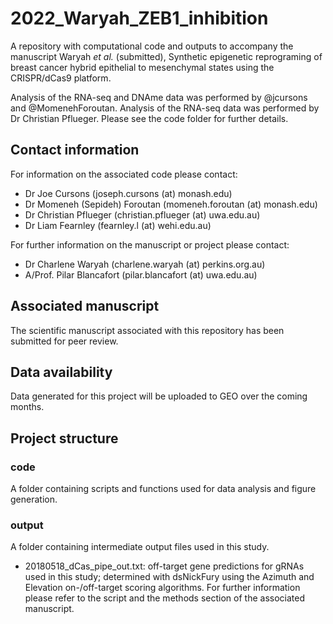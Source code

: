 # 2022_Waryah_ZEB1_inhibition

A repository with computational code and outputs to accompany the manuscript Waryah *et al.* (submitted), Synthetic epigenetic reprograming of breast cancer hybrid epithelial to mesenchymal states using the CRISPR/dCas9 platform.

Analysis of the RNA-seq and DNAme data was performed by @jcursons and @MomenehForoutan. Analysis of the RNA-seq data was performed by Dr Christian Pflueger. Please see the code folder for further details.

## Contact information

For information on the associated code please contact:
- Dr Joe Cursons (joseph.cursons (at) monash.edu)
- Dr Momeneh (Sepideh) Foroutan (momeneh.foroutan (at) monash.edu)
- Dr Christian Pflueger (christian.pflueger (at) uwa.edu.au)
- Dr Liam Fearnley (fearnley.l (at) wehi.edu.au)

For further information on the manuscript or project please contact:
- Dr Charlene Waryah (charlene.waryah (at) perkins.org.au)
- A/Prof. Pilar Blancafort (pilar.blancafort (at) uwa.edu.au)

## Associated manuscript

The scientific manuscript associated with this repository has been submitted for peer review.


## Data availability

Data generated for this project will be uploaded to GEO over the coming months.

## Project structure

### code

A folder containing scripts and functions used for data analysis and figure generation.


### output

A folder containing intermediate output files used in this study. 

- 20180518_dCas_pipe_out.txt: off-target gene predictions for gRNAs used in this study; determined with dsNickFury using the Azimuth and Elevation on-/off-target scoring algorithms. For further information please refer to the script <not yet uploaded> and the methods section of the associated manuscript.




